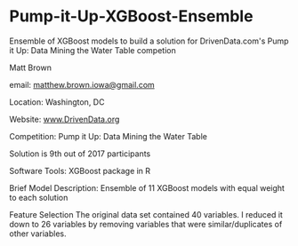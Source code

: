 # Pump-it-Up-XGBoost-Ensemble
Ensemble of XGBoost models to build a solution for DrivenData.com's Pump it Up: Data Mining the Water Table competion

Matt Brown                

email: matthew.brown.iowa@gmail.com

Location: Washington, DC

Website: www.DrivenData.org

Competition: Pump it Up: Data Mining the Water Table

Solution is 9th out of 2017 participants

Software Tools: XGBoost package in R

Brief Model Description: Ensemble of 11 XGBoost models with equal weight to each solution

Feature Selection
The original data set contained 40 variables. I reduced it down to 26 variables by removing variables
that were similar/duplicates of other variables.

